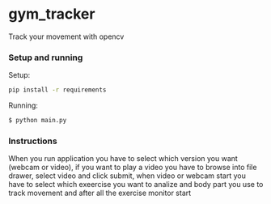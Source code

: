 # gym_tracker
Track your movement with opencv

### Setup and running

Setup:
```bash
pip install -r requirements
```

Running:
```bash
$ python main.py
```

### Instructions
When you run application you have to select which version you want (webcam or video), if you want to play a video you have to browse into file drawer, select video and click submit, when video or webcam start you have to select which exeercise you want to analize and body part you use to track movement and after all the exercise monitor start 